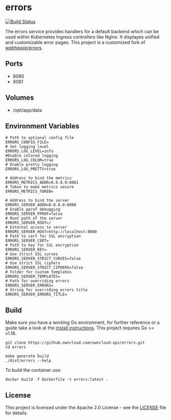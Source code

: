# errors

[![Build Status](https://drone.owncloud.com/api/badges/owncloud-ops/errors/status.svg)](https://drone.owncloud.com/owncloud-ops/errors)

The errors service provides handlers for a default backend which can be used within Kubernetes Ingress controllers like Nginx. It displayes unified and customizable error pages. This project is a customized fork of [webhippie/errors](https://github.com/webhippie/errors).

## Ports

- 8080
- 8081

## Volumes

- /opt/app/data

## Environment Variables

```Shell
# Path to optional config file
ERRORS_CONFIG_FILE=
# Set logging level
ERRORS_LOG_LEVEL=info
#Enable colored logging
ERRORS_LOG_COLOR=true
# Enable pretty logging
ERRORS_LOG_PRETTY=true

# Address to bind the metrics
ERRORS_METRICS_ADDR=0.0.0.0:8081
# Token to make metrics secure
ERRORS_METRICS_TOKEN=

# Address to bind the server
ERRORS_SERVER_ADDR=0.0.0.0:8080
# Enable pprof debugging
ERRORS_SERVER_PPROF=false
# Root path of the server
ERRORS_SERVER_ROOT=/
# External access to server
ERRORS_SERVER_HOST=http://localhost:8080
# Path to cert for SSL encryption
ERRORS_SERVER_CERT=
# Path to key for SSL encryption
ERRORS_SERVER_KEY=
# Use strict SSL curves
ERRORS_SERVER_STRICT_CURVES=false
# Use strict SSL ciphers
ERRORS_SERVER_STRICT_CIPHERS=false
# Folder for custom templates
ERRORS_SERVER_TEMPLATES=
# Path for overriding errors
ERRORS_SERVER_ERRORS=
# String for overriding errors title
ERRORS_SERVER_ERRORS_TITLE=
```

## Build

Make sure you have a working Go environment, for further reference or a guide take a look at the [install instructions](https://golang.org/doc/install.html). This project requires Go >= v1.18.

```Shell
git clone https://github.owncloud.com/owncloud-ops/errors.git
cd errors

make generate build
./dist/errors --help
```

To build the container use:

```Shell
docker build -f Dockerfile -t errors:latest .
```

## License

This project is licensed under the Apache 2.0 License - see the [LICENSE](LICENSE) file for details.
